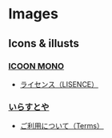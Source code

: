 # Images

## Icons & illusts

### [ICOON MONO](https://icooon-mono.com/)

- [ライセンス（LISENCE）](https://icooon-mono.com/license/)

### [いらすとや](https://www.irasutoya.com/)

- [ご利用について（Terms）](https://www.irasutoya.com/p/terms.html)